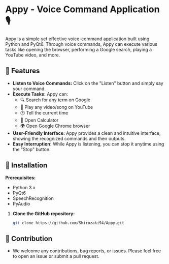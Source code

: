 # Appy - Voice Command Application 🎙️

Appy is a simple yet effective voice-command application built using Python and PyQt6. Through voice commands, Appy can execute various tasks like opening the browser, performing a Google search, playing a YouTube video, and more.


## 🌟 Features

- **Listen to Voice Commands:** Click on the "Listen" button and simply say your command.
- **Execute Tasks:** Appy can:
  - 🔍 Search for any term on Google
  - 🎵 Play any video/song on YouTube
  - 🕒 Tell the current time
  - 🧮 Open Calculator
  - 🌍 Open Google Chrome browser
- **User-Friendly Interface:** Appy provides a clean and intuitive interface, showing the recognized commands and their outputs.
- **Easy Interruption:** While Appy is listening, you can stop it anytime using the "Stop" button.

## 🚀 Installation

**Prerequisites:**
- Python 3.x
- PyQt6
- SpeechRecognition
- PyAudio

1. **Clone the GitHub repository:**
   ```bash
   git clone https://github.com/Shirozaki94/Appy.git
   
## **🤝 Contribution**
- We welcome any contributions, bug reports, or issues. Please feel free to open an issue or submit a pull request.
